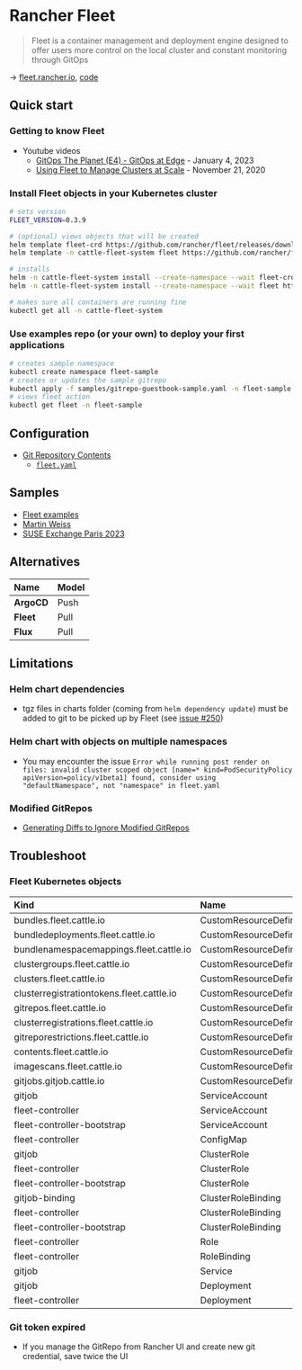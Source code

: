 # Rancher Fleet

> Fleet is a container management and deployment engine designed to offer users more control on the local cluster and constant monitoring through GitOps

→ [fleet.rancher.io](https://fleet.rancher.io/), [code](https://github.com/rancher/fleet)

## Quick start

### Getting to know Fleet

* Youtube videos
  * [GitOps The Planet (E4) - GitOps at Edge](https://www.youtube.com/watch?v=OPbgvBSAO9U) - January 4, 2023
  * [Using Fleet to Manage Clusters at Scale](https://www.youtube.com/watch?v=8gXbxt3AjdE&t=723s) - November 21, 2020

### Install Fleet objects in your Kubernetes cluster

```bash
# sets version
FLEET_VERSION=0.3.9

# (optional) views objects that will be created
helm template fleet-crd https://github.com/rancher/fleet/releases/download/v${FLEET_VERSION}/fleet-crd-${FLEET_VERSION}.tgz > temp/fleet-crd.yaml
helm template -n cattle-fleet-system fleet https://github.com/rancher/fleet/releases/download/v${FLEET_VERSION}/fleet-${FLEET_VERSION}.tgz > temp/fleet.yaml

# installs
helm -n cattle-fleet-system install --create-namespace --wait fleet-crd https://github.com/rancher/fleet/releases/download/v${FLEET_VERSION}/fleet-crd-${FLEET_VERSION}.tgz
helm -n cattle-fleet-system install --create-namespace --wait fleet https://github.com/rancher/fleet/releases/download/v${FLEET_VERSION}/fleet-${FLEET_VERSION}.tgz

# makes sure all containers are running fine
kubectl get all -n cattle-fleet-system
```

### Use examples repo (or your own) to deploy your first applications

```bash
# creates sample namespace
kubectl create namespace fleet-sample
# creates or updates the sample gitrepo
kubectl apply -f samples/gitrepo-guestbook-sample.yaml -n fleet-sample
# views fleet action
kubectl get fleet -n fleet-sample
```

## Configuration

* [Git Repository Contents](https://fleet.rancher.io/gitrepo-content)
  * [`fleet.yaml`](https://fleet.rancher.io/ref-fleet-yaml)

## Samples

* [Fleet examples](https://github.com/rancher/fleet-examples)
* [Martin Weiss](https://github.com/Martin-Weiss/rancher-fleet)
* [SUSE Exchange Paris 2023](https://github.com/devpro/helm-charts/tree/main/samples/suse-exchange-paris-2023)

## Alternatives

Name       | Model
:--------- | :----
**ArgoCD** | Push
**Fleet**  | Pull
**Flux**   | Pull

## Limitations

### Helm chart dependencies

* tgz files in charts folder (coming from `helm dependency update`) must be added to git to be picked up by Fleet (see [issue #250](https://github.com/rancher/fleet/issues/250))

### Helm chart with objects on multiple namespaces

* You may encounter the issue `Error while running post render on files: invalid cluster scoped object [name=* kind=PodSecurityPolicy apiVersion=policy/v1beta1] found, consider using "defaultNamespace", not "namespace" in fleet.yaml`

### Modified GitRepos

* [Generating Diffs to Ignore Modified GitRepos](https://fleet.rancher.io/bundle-diffs)

## Troubleshoot

### Fleet Kubernetes objects

Kind                                      | Name
:---------------------------------------- | :------------------------
bundles.fleet.cattle.io                   | CustomResourceDefinition
bundledeployments.fleet.cattle.io         | CustomResourceDefinition
bundlenamespacemappings.fleet.cattle.io   | CustomResourceDefinition
clustergroups.fleet.cattle.io             | CustomResourceDefinition
clusters.fleet.cattle.io                  | CustomResourceDefinition
clusterregistrationtokens.fleet.cattle.io | CustomResourceDefinition
gitrepos.fleet.cattle.io                  | CustomResourceDefinition
clusterregistrations.fleet.cattle.io      | CustomResourceDefinition
gitreporestrictions.fleet.cattle.io       | CustomResourceDefinition
contents.fleet.cattle.io                  | CustomResourceDefinition
imagescans.fleet.cattle.io                | CustomResourceDefinition
gitjobs.gitjob.cattle.io                  | CustomResourceDefinition
gitjob                                    | ServiceAccount
fleet-controller                          | ServiceAccount
fleet-controller-bootstrap                | ServiceAccount
fleet-controller                          | ConfigMap
gitjob                                    | ClusterRole
fleet-controller                          | ClusterRole
fleet-controller-bootstrap                | ClusterRole
gitjob-binding                            | ClusterRoleBinding
fleet-controller                          | ClusterRoleBinding
fleet-controller-bootstrap                | ClusterRoleBinding
fleet-controller                          | Role
fleet-controller                          | RoleBinding
gitjob                                    | Service
gitjob                                    | Deployment
fleet-controller                          | Deployment

### Git token expired

* If you manage the GitRepo from Rancher UI and create new git credential, save twice the UI
